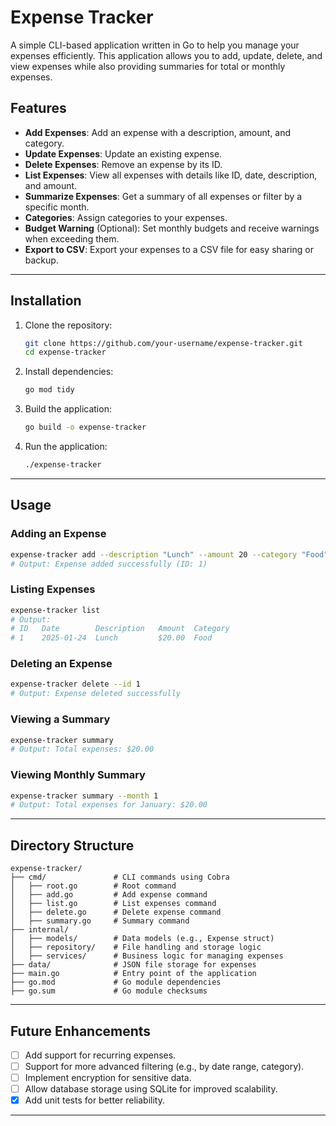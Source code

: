 # Expense Tracker

A simple CLI-based application written in Go to help you manage your expenses efficiently. This application allows you to add, update, delete, and view expenses while also providing summaries for total or monthly expenses.  

## Features

- **Add Expenses**: Add an expense with a description, amount, and category.  
- **Update Expenses**: Update an existing expense.  
- **Delete Expenses**: Remove an expense by its ID.  
- **List Expenses**: View all expenses with details like ID, date, description, and amount.  
- **Summarize Expenses**: Get a summary of all expenses or filter by a specific month.  
- **Categories**: Assign categories to your expenses.  
- **Budget Warning** (Optional): Set monthly budgets and receive warnings when exceeding them.  
- **Export to CSV**: Export your expenses to a CSV file for easy sharing or backup.  

---

## Installation

1. Clone the repository:  
   ```bash
   git clone https://github.com/your-username/expense-tracker.git
   cd expense-tracker
   ```

2. Install dependencies:  
   ```bash
   go mod tidy
   ```

3. Build the application:  
   ```bash
   go build -o expense-tracker
   ```

4. Run the application:  
   ```bash
   ./expense-tracker
   ```

---

## Usage

### Adding an Expense
```bash
expense-tracker add --description "Lunch" --amount 20 --category "Food"
# Output: Expense added successfully (ID: 1)
```

### Listing Expenses
```bash
expense-tracker list
# Output:
# ID   Date        Description   Amount  Category
# 1    2025-01-24  Lunch         $20.00  Food
```

### Deleting an Expense
```bash
expense-tracker delete --id 1
# Output: Expense deleted successfully
```

### Viewing a Summary
```bash
expense-tracker summary
# Output: Total expenses: $20.00
```

### Viewing Monthly Summary
```bash
expense-tracker summary --month 1
# Output: Total expenses for January: $20.00
```

---

## Directory Structure

```
expense-tracker/
├── cmd/               # CLI commands using Cobra
│   ├── root.go        # Root command
│   ├── add.go         # Add expense command
│   ├── list.go        # List expenses command
│   ├── delete.go      # Delete expense command
│   ├── summary.go     # Summary command
├── internal/          
│   ├── models/        # Data models (e.g., Expense struct)
│   ├── repository/    # File handling and storage logic
│   ├── services/      # Business logic for managing expenses
├── data/              # JSON file storage for expenses
├── main.go            # Entry point of the application
├── go.mod             # Go module dependencies
├── go.sum             # Go module checksums
```

---

## Future Enhancements

- [ ] Add support for recurring expenses.  
- [ ] Support for more advanced filtering (e.g., by date range, category).  
- [ ] Implement encryption for sensitive data.  
- [ ] Allow database storage using SQLite for improved scalability.  
- [X] Add unit tests for better reliability.  

---